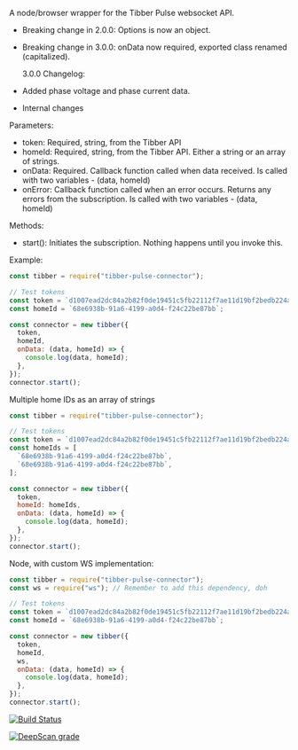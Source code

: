 A node/browser wrapper for the Tibber Pulse websocket API.

- Breaking change in 2.0.0: Options is now an object.
- Breaking change in 3.0.0: onData now required, exported class renamed (capitalized).

  3.0.0 Changelog:

- Added phase voltage and phase current data.
- Internal changes

Parameters:

- token: Required, string, from the Tibber API
- homeId: Required, string, from the Tibber API. Either a string or an array of strings.
- onData: Required. Callback function called when data received. Is called with two variables - (data, homeId)
- onError: Callback function called when an error occurs. Returns any errors from the subscription. Is called with two variables - (data, homeId)

Methods:

- start(): Initiates the subscription. Nothing happens until you invoke this.

Example:

```javascript
const tibber = require("tibber-pulse-connector");

// Test tokens
const token = `d1007ead2dc84a2b82f0de19451c5fb22112f7ae11d19bf2bedb224a003ff74a`;
const homeId = `68e6938b-91a6-4199-a0d4-f24c22be87bb`;

const connector = new tibber({
  token,
  homeId,
  onData: (data, homeId) => {
    console.log(data, homeId);
  },
});
connector.start();
```

Multiple home IDs as an array of strings

```javascript
const tibber = require("tibber-pulse-connector");

// Test tokens
const token = `d1007ead2dc84a2b82f0de19451c5fb22112f7ae11d19bf2bedb224a003ff74a`;
const homeIds = [
  `68e6938b-91a6-4199-a0d4-f24c22be87bb`,
  `68e6938b-91a6-4199-a0d4-f24c22be87bb`,
];

const connector = new tibber({
  token,
  homeId: homeIds,
  onData: (data, homeId) => {
    console.log(data, homeId);
  },
});
connector.start();
```

Node, with custom WS implementation:

```javascript
const tibber = require("tibber-pulse-connector");
const ws = require("ws"); // Remember to add this dependency, doh

// Test tokens
const token = `d1007ead2dc84a2b82f0de19451c5fb22112f7ae11d19bf2bedb224a003ff74a`;
const homeId = `68e6938b-91a6-4199-a0d4-f24c22be87bb`;

const connector = new tibber({
  token,
  homeId,
  ws,
  onData: (data, homeId) => {
    console.log(data, homeId);
  },
});
connector.start();
```

[![Build Status](https://img.shields.io/endpoint.svg?url=https%3A%2F%2Factions-badge.atrox.dev%2Fkvasbo%2Ftibber-pulse-connector%2Fbadge%3Fref%3Dmaster&style=flat-square)](https://actions-badge.atrox.dev/kvasbo/tibber-pulse-connector/goto?ref=master)

[![DeepScan grade](https://deepscan.io/api/teams/5079/projects/6857/branches/60182/badge/grade.svg)](https://deepscan.io/dashboard#view=project&tid=5079&pid=6857&bid=60182)

